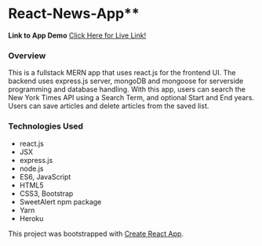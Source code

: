 # React-News-App**

**Link to App Demo** 
[Click Here for Live Link!](/)


### Overview
This is a fullstack MERN app that uses react.js for the frontend UI. The backend uses express.js server, mongoDB and mongoose for serverside programming and database handling. With this app, users can search the New York Times API using a Search Term, and optional Start and End years. Users can save articles and delete articles from the saved list. 

### Technologies Used
- react.js
- JSX
- express.js
- node.js
- ES6, JavaScript
- HTML5
- CSS3, Bootstrap
- SweetAlert npm package
- Yarn 
- Heroku 



This project was bootstrapped with [Create React App](https://github.com/facebookincubator/create-react-app).
